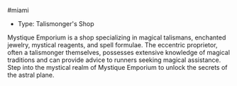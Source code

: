 #miami
- Type: Talismonger's Shop

Mystique Emporium is a shop specializing in magical talismans, enchanted jewelry, mystical reagents, and spell formulae. The eccentric proprietor, often a talismonger themselves, possesses extensive knowledge of magical traditions and can provide advice to runners seeking magical assistance. Step into the mystical realm of Mystique Emporium to unlock the secrets of the astral plane.